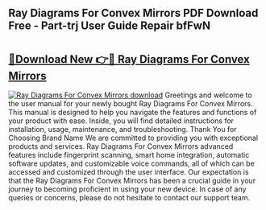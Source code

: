 ## Ray Diagrams For Convex Mirrors PDF Download Free - Part-trj User Guide Repair bfFwN

# <h2><a href="http://dfkv6t.blite.top/?on=Ray+Diagrams+For+Convex+Mirrors">🔗Download New 👉🔴 Ray Diagrams For Convex Mirrors</a></h2>

[![Ray Diagrams For Convex Mirrors download](https://i.imgur.com/lujVjoI.png)](http://dfkv6t.blite.top/?on=Ray+Diagrams+For+Convex+Mirrors)
Greetings and welcome to the user manual for your newly bought Ray Diagrams For Convex Mirrors. This manual is designed to help you navigate the features and functions of your product with ease. Inside, you will find detailed instructions for installation, usage, maintenance, and troubleshooting. Thank You for Choosing Brand Name We are committed to providing you with exceptional products and services. Ray Diagrams For Convex Mirrors advanced features include fingerprint scanning, smart home integration, automatic software updates, and customizable voice commands, all of which can be accessed and customized through the user interface. Our expectation is that the Ray Diagrams For Convex Mirrors has been a crucial guide in your journey to becoming proficient in using your new device. In case of any queries or concerns, please do not hesitate to contact our support team.
